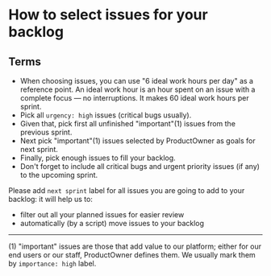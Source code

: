# How to select issues for your backlog

## Terms

- When choosing issues, you can use "6 ideal work hours per day" as a reference point. An ideal work hour is an hour spent on an issue with a complete focus — no interruptions. It makes 60 ideal work hours per sprint.
- Pick all `urgency: high` issues (critical bugs usually).
- Given that, pick first all unfinished "important"(1) issues from the previous sprint.
- Next pick "important"(1) issues selected by ProductOwner as goals for next sprint.
- Finally, pick enough issues to fill your backlog.
- Don't forget to include all critical bugs and urgent priority issues (if any) to the upcoming sprint.

Please add `next sprint` label for all issues you are going to add to your backlog: it will help us to:

- filter out all your planned issues for easier review
- automatically (by a script) move issues to your backlog

---

(1) "important" issues are those that add value to our platform; either for our end users or our staff, ProductOwner defines them. We usually mark them by `importance: high` label.
